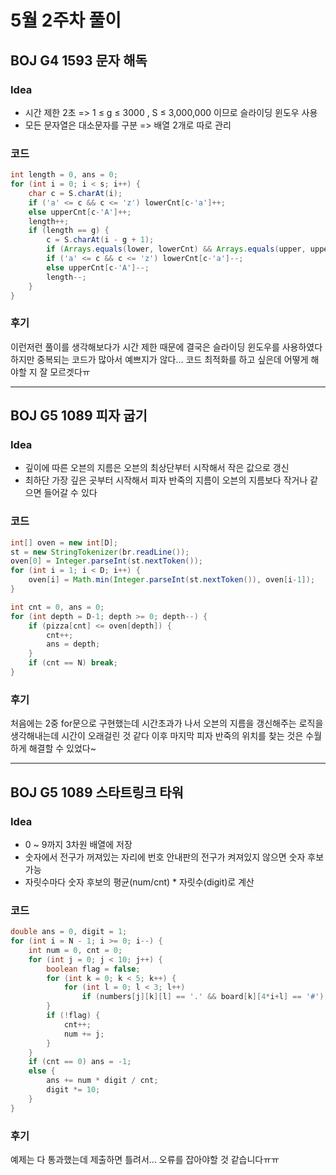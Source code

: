 #  5월 2주차 풀이
## BOJ G4 1593 문자 해독
### **Idea**
- 시간 제한 2초 => 1 ≤ g ≤ 3000 , S ≤ 3,000,000 이므로 슬라이딩 윈도우 사용
- 모든 문자열은 대소문자를 구분 => 배열 2개로 따로 관리

### 코드
```java
int length = 0, ans = 0;
for (int i = 0; i < s; i++) {
	char c = S.charAt(i);
	if ('a' <= c && c <= 'z') lowerCnt[c-'a']++;
	else upperCnt[c-'A']++;
	length++;
	if (length == g) {
		c = S.charAt(i - g + 1);
		if (Arrays.equals(lower, lowerCnt) && Arrays.equals(upper, upperCnt)) ans++;
		if ('a' <= c && c <= 'z') lowerCnt[c-'a']--;
		else upperCnt[c-'A']--;
		length--;
	}
}
```

### 후기

이런저런 풀이를 생각해보다가 시간 제한 때문에 결국은 슬라이딩 윈도우를 사용하였다
하지만 중복되는 코드가 많아서 예쁘지가 않다... 코드 최적화를 하고 싶은데 어떻게 해야할 지 잘 모르겟다ㅠ

---

## BOJ G5 1089 피자 굽기
### **Idea**
- 깊이에 따른 오븐의 지름은 오븐의 최상단부터 시작해서 작은 값으로 갱신  
- 최하단 가장 깊은 곳부터 시작해서 피자 반죽의 지름이 오븐의 지름보다 작거나 같으면 들어갈 수 있다

### 코드
```java
int[] oven = new int[D];
st = new StringTokenizer(br.readLine());
oven[0] = Integer.parseInt(st.nextToken());
for (int i = 1; i < D; i++) {
	oven[i] = Math.min(Integer.parseInt(st.nextToken()), oven[i-1]);
}
```

```java
int cnt = 0, ans = 0;
for (int depth = D-1; depth >= 0; depth--) {
	if (pizza[cnt] <= oven[depth]) {
		cnt++;
		ans = depth;
	}
	if (cnt == N) break;
}
```

### 후기

처음에는 2중 for문으로 구현했는데 시간초과가 나서 오븐의 지름을 갱신해주는 로직을 생각해내는데 시간이 오래걸린 것 같다
이후 마지막 피자 반죽의 위치를 찾는 것은 수월하게 해결할 수 있었다~

----

## BOJ G5 1089 스타트링크 타워
### **Idea**
- 0 ~ 9까지 3차원 배열에 저장
- 숫자에서 전구가 꺼져있는 자리에 번호 안내판의 전구가 켜져있지 않으면 숫자 후보 가능
- 자릿수마다 숫자 후보의 평균(num/cnt) * 자릿수(digit)로 계산

### 코드
```java
double ans = 0, digit = 1;
for (int i = N - 1; i >= 0; i--) {
	int num = 0, cnt = 0;
	for (int j = 0; j < 10; j++) {
		boolean flag = false;
		for (int k = 0; k < 5; k++) {
			for (int l = 0; l < 3; l++)
				if (numbers[j][k][l] == '.' && board[k][4*i+l] == '#') flag = true;
		}
		if (!flag) {
			cnt++;
			num += j;
		}
	}
	if (cnt == 0) ans = -1;
	else {
		ans += num * digit / cnt;
		digit *= 10;
	}
}
```

### 후기

예제는 다 통과했는데 제출하면 틀려서... 오류를 잡아야할 것 같습니다ㅠㅠ
